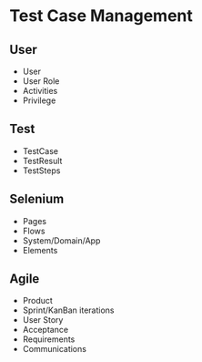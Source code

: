 # Test Case Management

## User
- User
- User Role
- Activities
- Privilege

## Test
- TestCase
- TestResult
- TestSteps

## Selenium
- Pages
- Flows
- System/Domain/App
- Elements

## Agile
- Product
- Sprint/KanBan iterations
- User Story
- Acceptance
- Requirements
- Communications
